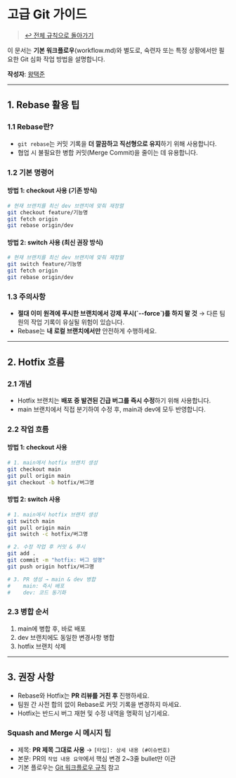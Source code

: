 # 고급 Git 가이드

> [↩ 전체 규칙으로 돌아가기](../../CONTRIBUTING.md)

이 문서는 **기본 워크플로우**(workflow.md)와 별도로, 숙련자 또는 특정 상황에서만 필요한 Git 심화 작업 방법을 설명합니다.

**작성자**: [왕택준](https://github.com/TJK98)

---

## 1. Rebase 활용 팁

### 1.1 Rebase란?
- `git rebase`는 커밋 기록을 **더 깔끔하고 직선형으로 유지**하기 위해 사용합니다.
- 협업 시 불필요한 병합 커밋(Merge Commit)을 줄이는 데 유용합니다.

### 1.2 기본 명령어

#### **방법 1: checkout 사용 (기존 방식)**
```bash
# 현재 브랜치를 최신 dev 브랜치에 맞춰 재정렬
git checkout feature/기능명
git fetch origin
git rebase origin/dev
```

#### **방법 2: switch 사용 (최신 권장 방식)**
```bash
# 현재 브랜치를 최신 dev 브랜치에 맞춰 재정렬
git switch feature/기능명
git fetch origin
git rebase origin/dev
```

### 1.3 주의사항
- **절대 이미 원격에 푸시한 브랜치에서 강제 푸시(\`--force\`)를 하지 말 것**
  → 다른 팀원의 작업 기록이 유실될 위험이 있습니다.
- Rebase는 **내 로컬 브랜치에서만** 안전하게 수행하세요.

---

## 2. Hotfix 흐름

### 2.1 개념
- Hotfix 브랜치는 **배포 중 발견된 긴급 버그를 즉시 수정**하기 위해 사용합니다.
- main 브랜치에서 직접 분기하여 수정 후, main과 dev에 모두 반영합니다.

### 2.2 작업 흐름

#### **방법 1: checkout 사용**
```bash
# 1. main에서 hotfix 브랜치 생성
git checkout main
git pull origin main
git checkout -b hotfix/버그명
```

#### **방법 2: switch 사용**
```bash
# 1. main에서 hotfix 브랜치 생성
git switch main
git pull origin main
git switch -c hotfix/버그명
```

```bash
# 2. 수정 작업 후 커밋 & 푸시
git add .
git commit -m "hotfix: 버그 설명"
git push origin hotfix/버그명
```

```bash
# 3. PR 생성 → main & dev 병합
#    main: 즉시 배포
#    dev: 코드 동기화
```

### 2.3 병합 순서
1. main에 병합 후, 바로 배포
2. dev 브랜치에도 동일한 변경사항 병합
3. hotfix 브랜치 삭제

---

## 3. 권장 사항
- Rebase와 Hotfix는 **PR 리뷰를 거친 후** 진행하세요.
- 팀원 간 사전 합의 없이 Rebase로 커밋 기록을 변경하지 마세요.
- Hotfix는 반드시 버그 재현 및 수정 내역을 명확히 남기세요.

### Squash and Merge 시 메시지 팁
- 제목: **PR 제목 그대로 사용** → `[타입]: 상세 내용 (#이슈번호)`
- 본문: PR의 `작업 내용 요약`에서 핵심 변경 2~3줄 bullet만 이관
- 기본 플로우는 [Git 워크플로우 규칙](workflow.md) 참고

